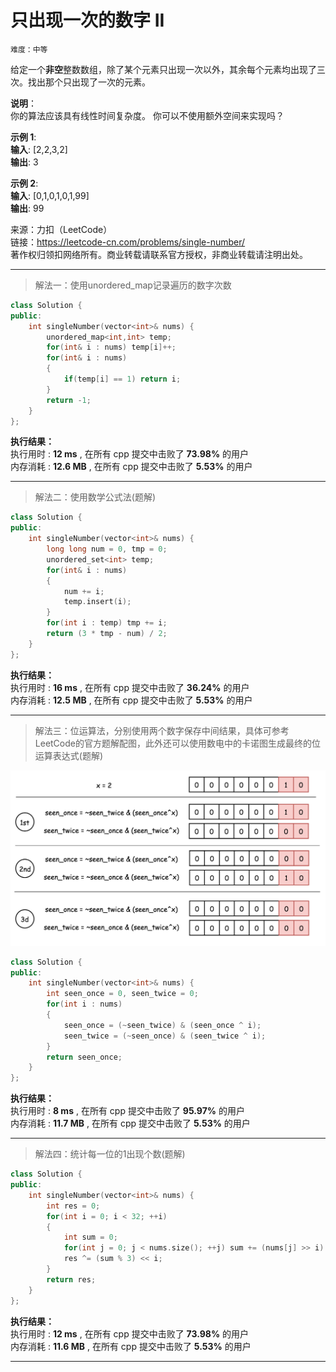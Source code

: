 # 只出现一次的数字 II #  
`难度：中等` 

给定一个**非空**整数数组，除了某个元素只出现一次以外，其余每个元素均出现了三次。找出那个只出现了一次的元素。  

**说明**：  
你的算法应该具有线性时间复杂度。 你可以不使用额外空间来实现吗？

**示例 1**:  
**输入**: [2,2,3,2]  
**输出**: 3  

**示例 2**:  
**输入**: [0,1,0,1,0,1,99]  
**输出**: 99  

来源：力扣（LeetCode）  
链接：https://leetcode-cn.com/problems/single-number/  
著作权归领扣网络所有。商业转载请联系官方授权，非商业转载请注明出处。  

---  
>解法一：使用unordered_map记录遍历的数字次数  

```C++  
class Solution {
public:
    int singleNumber(vector<int>& nums) {
        unordered_map<int,int> temp;
        for(int& i : nums) temp[i]++;
        for(int& i : nums)
        {
            if(temp[i] == 1) return i;
        }
        return -1;
    }
};
```  

**执行结果：**  
执行用时 : **12 ms** , 在所有 cpp 提交中击败了 **73.98%** 的用户  
内存消耗 : **12.6 MB** , 在所有 cpp 提交中击败了 **5.53%** 的用户  

---  
>解法二：使用数学公式法(题解)  

```C++  
class Solution {
public:
    int singleNumber(vector<int>& nums) {
        long long num = 0, tmp = 0;
        unordered_set<int> temp;
        for(int& i : nums)
        {
            num += i;
            temp.insert(i);
        }
        for(int i : temp) tmp += i;
        return (3 * tmp - num) / 2;
    }
};
```  

**执行结果：**  
执行用时 : **16 ms** , 在所有 cpp 提交中击败了 **36.24%** 的用户  
内存消耗 : **12.5 MB** , 在所有 cpp 提交中击败了 **5.53%** 的用户  

---  
>解法三：位运算法，分别使用两个数字保存中间结果，具体可参考LeetCode的官方题解配图，此外还可以使用数电中的卡诺图生成最终的位运算表达式(题解)  

![官方题解配图](./pic/three.png)
```C++  
class Solution {
public:
    int singleNumber(vector<int>& nums) {
        int seen_once = 0, seen_twice = 0;
        for(int i : nums)
        {
            seen_once = (~seen_twice) & (seen_once ^ i);
            seen_twice = (~seen_once) & (seen_twice ^ i);
        }
        return seen_once;
    }
};
```  

**执行结果：**  
执行用时 : **8 ms** , 在所有 cpp 提交中击败了 **95.97%** 的用户  
内存消耗 : **11.7 MB** , 在所有 cpp 提交中击败了 **5.53%** 的用户  

---  
>解法四：统计每一位的1出现个数(题解)  

```C++  
class Solution {
public:
    int singleNumber(vector<int>& nums) {
        int res = 0;
        for(int i = 0; i < 32; ++i)
        {
            int sum = 0;
            for(int j = 0; j < nums.size(); ++j) sum += (nums[j] >> i) & 1;
            res ^= (sum % 3) << i;
        }
        return res;
    }
};
```  

**执行结果：**  
执行用时 : **12 ms** , 在所有 cpp 提交中击败了 **73.98%** 的用户  
内存消耗 : **11.6 MB** , 在所有 cpp 提交中击败了 **5.53%** 的用户  

---  